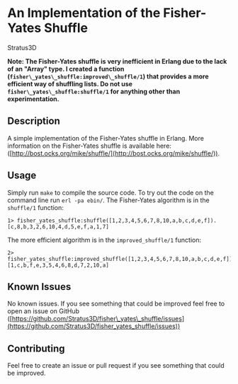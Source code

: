 An Implementation of the Fisher-Yates Shuffle
=============================================

Stratus3D

**Note: The Fisher-Yates shuffle is very inefficient in Erlang due to the lack of an "Array" type. I created a function (`fisher\_yates\_shuffle:improved\_shuffle/1`) that provides a more efficient way of shuffling lists. Do not use `fisher\_yates\_shuffle:shuffle/1` for anything other than experimentation.**

## Description
A simple implementation of the Fisher-Yates shuffle in Erlang. More information on the Fisher-Yates shuffle is available here: ([http://bost.ocks.org/mike/shuffle/](http://bost.ocks.org/mike/shuffle/)).

## Usage

Simply run `make` to compile the source code. To try out the code on the command line run `erl -pa ebin/`. The Fisher-Yates algorithm is in the `shuffle/1` function:

    1> fisher_yates_shuffle:shuffle([1,2,3,4,5,6,7,8,10,a,b,c,d,e,f]).
    [c,8,b,3,2,6,10,4,d,5,e,f,a,1,7]

The more efficient algorithm is in the `improved_shuffle/1` function:

    2> fisher_yates_shuffle:improved_shuffle([1,2,3,4,5,6,7,8,10,a,b,c,d,e,f]).
    [1,c,b,f,e,3,5,4,6,8,d,7,2,10,a]

## Known Issues
No known issues. If you see something that could be improved feel free to open an issue on GitHub ([https://github.com/Stratus3D/fisher\_yates\_shuffle/issues](https://github.com/Stratus3D/fisher_yates_shuffle/issues))

## Contributing
Feel free to create an issue or pull request if you see something that could be improved.
